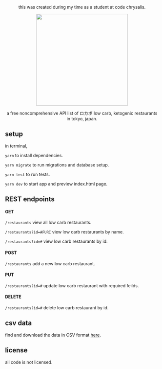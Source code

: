 <p align="center">this was created during my time as a student at code chrysalis.</p>

<p align="center"><img src="https://i.ibb.co/bKvtjJZ/logo.png" width="300px"></p>

<p align="center">a free noncomprehensive API list of ロカボ low carb, ketogenic restaurants in tokyo, japan.</p>

## setup

in terminal,

`yarn` to install dependencies.

`yarn migrate` to run migrations and database setup.

`yarn test` to run tests.

`yarn dev` to start app and preview index.html page.

## REST endpoints

#### GET

`/restaurants` view all low carb restaurants.

`/restaurants?id=AFURI` view low carb restaurants by name.

`/restaurants?id=#` view low carb restaurants by id.

#### POST

`/restaurants` add a new low carb restaurant.

#### PUT

`/restaurants?id=#` update low carb restaurant with required feilds.

#### DELETE

`/restaurants?id=#` delete low carb restaurant by id.

## csv data

find and download the data in CSV format [here](https://github.com/steffieharner/cc10-project.api-solo/tree/master/csv).

## license

all code is not licensed.
